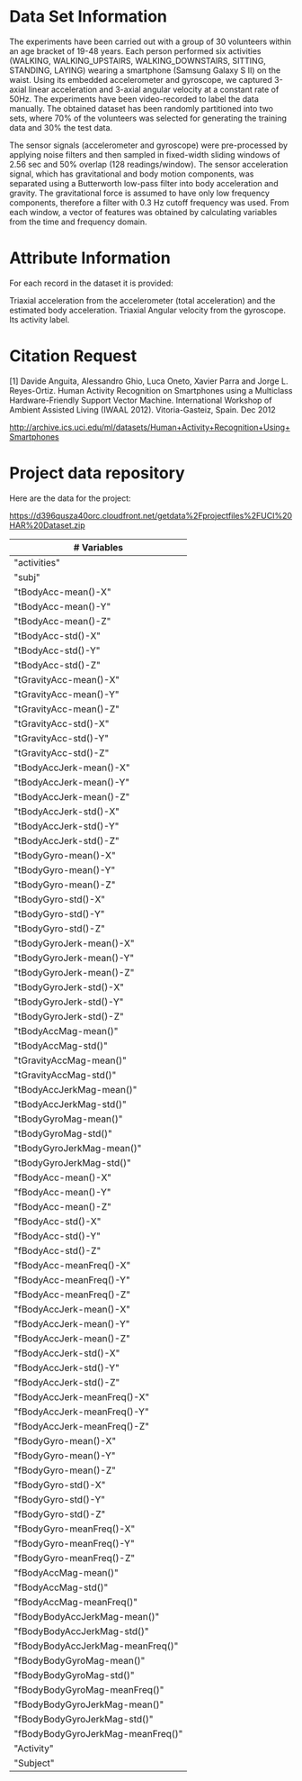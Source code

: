 # Data Set Information

The experiments have been carried out with a group of 30 volunteers within an age bracket of 19-48 years. Each person performed six activities (WALKING, WALKING_UPSTAIRS, WALKING_DOWNSTAIRS, SITTING, STANDING, LAYING) wearing a smartphone (Samsung Galaxy S II) on the waist. Using its embedded accelerometer and gyroscope, we captured 3-axial linear acceleration and 3-axial angular velocity at a constant rate of 50Hz. The experiments have been video-recorded to label the data manually. The obtained dataset has been randomly partitioned into two sets, where 70% of the volunteers was selected for generating the training data and 30% the test data.

The sensor signals (accelerometer and gyroscope) were pre-processed by applying noise filters and then sampled in fixed-width sliding windows of 2.56 sec and 50% overlap (128 readings/window). The sensor acceleration signal, which has gravitational and body motion components, was separated using a Butterworth low-pass filter into body acceleration and gravity. The gravitational force is assumed to have only low frequency components, therefore a filter with 0.3 Hz cutoff frequency was used. From each window, a vector of features was obtained by calculating variables from the time and frequency domain.

# Attribute Information

For each record in the dataset it is provided:

Triaxial acceleration from the accelerometer (total acceleration) and the estimated body acceleration.
Triaxial Angular velocity from the gyroscope.
Its activity label.

# Citation Request

[1] Davide Anguita, Alessandro Ghio, Luca Oneto, Xavier Parra and Jorge L. Reyes-Ortiz. Human Activity Recognition on Smartphones using a Multiclass Hardware-Friendly Support Vector Machine. International Workshop of Ambient Assisted Living (IWAAL 2012). Vitoria-Gasteiz, Spain. Dec 2012

http://archive.ics.uci.edu/ml/datasets/Human+Activity+Recognition+Using+Smartphones

# Project data repository

Here are the data for the project:

https://d396qusza40orc.cloudfront.net/getdata%2Fprojectfiles%2FUCI%20HAR%20Dataset.zip

| # Variables                       |
|-----------------------------------|
| "activities"                      |
| "subj"                            |
| "tBodyAcc-mean()-X"               |
| "tBodyAcc-mean()-Y"               |
| "tBodyAcc-mean()-Z"               |
| "tBodyAcc-std()-X"                |
| "tBodyAcc-std()-Y"                |
| "tBodyAcc-std()-Z"                |
| "tGravityAcc-mean()-X"            |
| "tGravityAcc-mean()-Y"            |
| "tGravityAcc-mean()-Z"            |
| "tGravityAcc-std()-X"             |
| "tGravityAcc-std()-Y"             |
| "tGravityAcc-std()-Z"             |
| "tBodyAccJerk-mean()-X"           |
| "tBodyAccJerk-mean()-Y"           |
| "tBodyAccJerk-mean()-Z"           |
| "tBodyAccJerk-std()-X"            |
| "tBodyAccJerk-std()-Y"            |
| "tBodyAccJerk-std()-Z"            |
| "tBodyGyro-mean()-X"              |
| "tBodyGyro-mean()-Y"              |
| "tBodyGyro-mean()-Z"              |
| "tBodyGyro-std()-X"               |
| "tBodyGyro-std()-Y"               |
| "tBodyGyro-std()-Z"               |
| "tBodyGyroJerk-mean()-X"          |
| "tBodyGyroJerk-mean()-Y"          |
| "tBodyGyroJerk-mean()-Z"          |
| "tBodyGyroJerk-std()-X"           |
| "tBodyGyroJerk-std()-Y"           |
| "tBodyGyroJerk-std()-Z"           |
| "tBodyAccMag-mean()"              |
| "tBodyAccMag-std()"               |
| "tGravityAccMag-mean()"           |
| "tGravityAccMag-std()"            |
| "tBodyAccJerkMag-mean()"          |
| "tBodyAccJerkMag-std()"           |
| "tBodyGyroMag-mean()"             |
| "tBodyGyroMag-std()"              |
| "tBodyGyroJerkMag-mean()"         |
| "tBodyGyroJerkMag-std()"          |
| "fBodyAcc-mean()-X"               |
| "fBodyAcc-mean()-Y"               |
| "fBodyAcc-mean()-Z"               |
| "fBodyAcc-std()-X"                |
| "fBodyAcc-std()-Y"                |
| "fBodyAcc-std()-Z"                |
| "fBodyAcc-meanFreq()-X"           |
| "fBodyAcc-meanFreq()-Y"           |
| "fBodyAcc-meanFreq()-Z"           |
| "fBodyAccJerk-mean()-X"           |
| "fBodyAccJerk-mean()-Y"           |
| "fBodyAccJerk-mean()-Z"           |
| "fBodyAccJerk-std()-X"            |
| "fBodyAccJerk-std()-Y"            |
| "fBodyAccJerk-std()-Z"            |
| "fBodyAccJerk-meanFreq()-X"       |
| "fBodyAccJerk-meanFreq()-Y"       |
| "fBodyAccJerk-meanFreq()-Z"       |
| "fBodyGyro-mean()-X"              |
| "fBodyGyro-mean()-Y"              |
| "fBodyGyro-mean()-Z"              |
| "fBodyGyro-std()-X"               |
| "fBodyGyro-std()-Y"               |
| "fBodyGyro-std()-Z"               |
| "fBodyGyro-meanFreq()-X"          |
| "fBodyGyro-meanFreq()-Y"          |
| "fBodyGyro-meanFreq()-Z"          |
| "fBodyAccMag-mean()"              |
| "fBodyAccMag-std()"               |
| "fBodyAccMag-meanFreq()"          |
| "fBodyBodyAccJerkMag-mean()"      |
| "fBodyBodyAccJerkMag-std()"       |
| "fBodyBodyAccJerkMag-meanFreq()"  |
| "fBodyBodyGyroMag-mean()"         |
| "fBodyBodyGyroMag-std()"          |
| "fBodyBodyGyroMag-meanFreq()"     |
| "fBodyBodyGyroJerkMag-mean()"     |
| "fBodyBodyGyroJerkMag-std()"      |
| "fBodyBodyGyroJerkMag-meanFreq()" |
| "Activity"                        |
| "Subject"                         |
